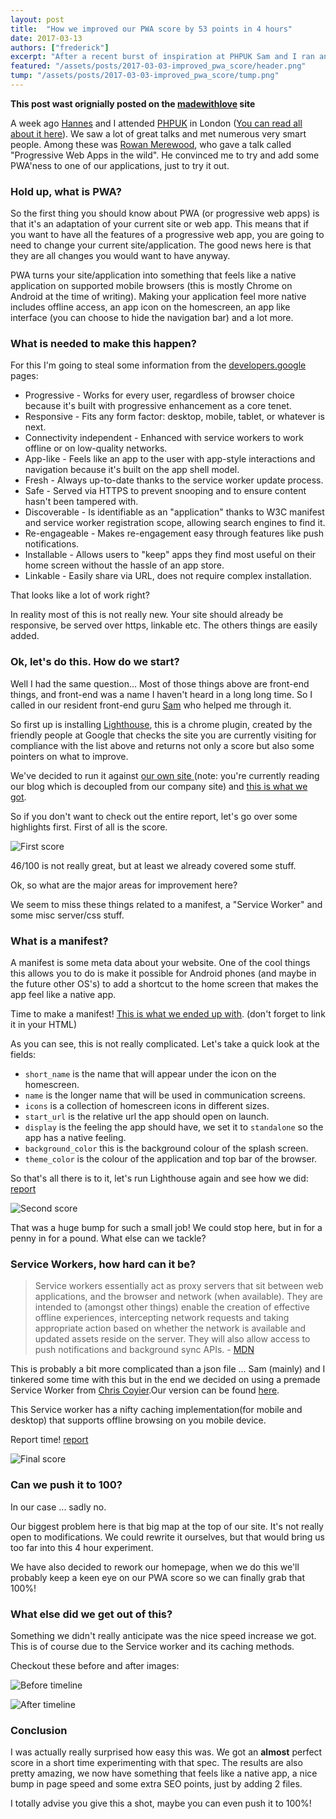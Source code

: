 ```yaml
---
layout: post
title:  "How we improved our PWA score by 53 points in 4 hours"
date: 2017-03-13
authors: ["frederick"]
excerpt: "After a recent burst of inspiration at PHPUK Sam and I ran an experiment to see how much we could improve our company site in just 4 hours. Turns out it was far easier than we expected"
featured: "/assets/posts/2017-03-03-improved_pwa_score/header.png"
tump: "/assets/posts/2017-03-03-improved_pwa_score/tump.png"
---
```


**This post wast orignially posted on the [madewithlove](https://blog.madewithlove.be/) site**

A week ago [Hannes](https://twitter.com/hannesvdvreken) and I attended [PHPUK](http://phpconference.co.uk/) in London ([You can read all about it here](https://blog.madewithlove.be/post/php-uk-conference/)). We saw a lot of great talks and met numerous very smart people. Among these was [Rowan Merewood](https://twitter.com/rowan_m), who gave a talk called "Progressive Web Apps in the wild". He convinced me to try and add some PWA'ness to one of our applications, just to try it out.

### Hold up, what is PWA?
So the first thing you should know about PWA (or progressive web apps) is that it's an adaptation of your current site or web app. This means that if you want to have all the features of a progressive web app, you are going to need to change your current site/application. The good news here is that they are all changes you would want to have anyway.

PWA turns your site/application into something that feels like a native application on supported mobile browsers (this is mostly Chrome on Android at the time of writing). Making your application feel more native includes offline access, an app icon on the homescreen, an app like interface (you can choose to hide the navigation bar) and a lot more.

### What is needed to make this happen?
For this I'm going to steal some information from the [developers.google](https://developers.google.com/web/fundamentals/getting-started/codelabs/your-first-pwapp/) pages: 

  - Progressive - Works for every user, regardless of browser choice because it's built with progressive enhancement as a core tenet.
  - Responsive - Fits any form factor: desktop, mobile, tablet, or whatever is next.
  - Connectivity independent - Enhanced with service workers to work offline or on low-quality networks.
  - App-like - Feels like an app to the user with app-style interactions and navigation because it's built on the app shell model.
  - Fresh - Always up-to-date thanks to the service worker update process.
  - Safe - Served via HTTPS to prevent snooping and to ensure content hasn't been tampered with.
  - Discoverable - Is identifiable as an "application" thanks to W3C manifest and service worker registration scope, allowing search engines to find it.
  - Re-engageable - Makes re-engagement easy through features like push notifications.
  - Installable - Allows users to "keep" apps they find most useful on their home screen without the hassle of an app store.
  - Linkable - Easily share via URL, does not require complex installation.

That looks like a lot of work right?

In reality most of this is not really new. Your site should already be responsive, be served over https, linkable etc.
The others things are easily added.

### Ok, let's do this. How do we start?
Well I had the same question... Most of those things above are front-end things, and front-end was a name I haven't heard in a long long time. So I called in our resident front-end guru [Sam](https://twitter.com/sambego) who helped me through it.

So first up is installing [Lighthouse](https://chrome.google.com/webstore/detail/lighthouse/blipmdconlkpinefehnmjammfjpmpbjk?hl=en), this is a chrome plugin, created by the friendly people at Google that checks the site you are currently visiting for compliance with the list above and returns not only a score but also some pointers on what to improve.

We've decided to run it against [our own site ](https://madewithlove.be/) (note: you're currently reading our blog which is decoupled from our company site) and [this is what we got](/assets/posts/2017-03-03-improved_pwa_score/pwa1.pdf).

So if you don't want to check out the entire report, let's go over some highlights first. First of all is the score.

![First score](/assets/posts/2017-03-03-improved_pwa_score/1.png)

46/100 is not really great, but at least we already covered some stuff.

Ok, so what are the major areas for improvement here?

We seem to miss these things related to a manifest, a "Service Worker" and some misc server/css stuff.

### What is a manifest?

A manifest is some meta data about your website. One of the cool things this allows you to do is make it possible for Android phones (and maybe in the future other OS's) to add a shortcut to the home screen that makes the app feel like a native app. 

Time to make a manifest! [This is what we ended up with](https://gist.github.com/vanbrabantf/b9df089f5aeeaae944752d2b12079e81). (don't forget to link it in your HTML)

As you can see, this is not really complicated. Let's take a quick look at the fields:
 
* `short_name` is the name that will appear under the icon on the homescreen.
* `name` is the longer name that will be used in communication screens.
* `icons` is a collection of homescreen icons in different sizes.
* `start_url` is the relative url the app should open on launch.
* `display` is the feeling the app should have, we set it to `standalone` so the app has a native feeling.
* `background_color` this is the background colour of the splash screen.
* `theme_color` is the colour of the application and top bar of the browser.


So that's all there is to it, let's run Lighthouse again and see how we did: [report](/assets/posts/2017-03-03-improved_pwa_score/pwa3.pdf) 

![Second score](/assets/posts/2017-03-03-improved_pwa_score/2.png) 

That was a huge bump for such a small job! We could stop here, but in for a penny in for a pound. What else can we tackle?

### Service Workers, how hard can it be?

> Service workers essentially act as proxy servers that sit between web applications, and the browser and network (when available). They are intended to (amongst other things) enable the creation of effective offline experiences, intercepting network requests and taking appropriate action based on whether the network is available and updated assets reside on the server. They will also allow access to push notifications and background sync APIs. - [MDN](https://developer.mozilla.org/en-US/docs/Web/API/Service_Worker_API)

This is probably a bit more complicated than a json file ... Sam (mainly) and I tinkered some time with this but in the end we decided on using a premade Service Worker from [Chris Coyier](https://twitter.com/chriscoyier?ref_src=twsrc%5Egoogle%7Ctwcamp%5Eserp%7Ctwgr%5Eauthor).Our version can be found [here](https://gist.github.com/vanbrabantf/76586a7d069d0e42922123c4046c1286).

This Service worker has a nifty caching implementation(for mobile and desktop) that supports offline browsing on you mobile device.

Report time! [report](/assets/posts/2017-03-03-improved_pwa_score/pwa4.pdf) 

![Final score](/assets/posts/2017-03-03-improved_pwa_score/3.png)

### Can we push it to 100?

In our case ... sadly no.

Our biggest problem here is that big map at the top of our site. It's not really open to modifications. We could rewrite it ourselves, but that would bring us too far into this 4 hour experiment.

We have also decided to rework our homepage, when we do this we'll probably keep a keen eye on our PWA score so we can finally grab that 100%!

### What else did we get out of this?

Something we didn't really anticipate was the nice speed increase we got. This is of course due to the Service worker and its caching methods.

Checkout these before and after images:

![Before timeline](/assets/posts/2017-03-03-improved_pwa_score/before.png)

![After timeline](/assets/posts/2017-03-03-improved_pwa_score/after.png)


### Conclusion

I was actually really surprised how easy this was. We got an **almost** perfect score in a short time experimenting with that spec. The results are also pretty amazing, we now have something that feels like a native app, a nice bump in page speed and some extra SEO points, just by adding 2 files.

I totally advise you give this a shot, maybe you can even push it to 100%!

